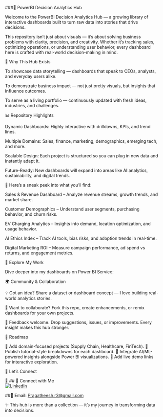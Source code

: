 ###🚀 PowerBI Decision Analytics Hub

Welcome to the PowerBI Decision Analytics Hub — a growing library of interactive dashboards built to turn raw data into stories that drive decisions.

This repository isn’t just about visuals — it’s about solving business problems with clarity, precision, and creativity.
Whether it’s tracking sales, optimizing operations, or understanding user behavior, every dashboard here is crafted with real-world decision-making in mind.

🌟 Why This Hub Exists

To showcase data storytelling — dashboards that speak to CEOs, analysts, and everyday users alike.

To demonstrate business impact — not just pretty visuals, but insights that influence outcomes.

To serve as a living portfolio — continuously updated with fresh ideas, industries, and challenges.

📊 Repository Highlights

Dynamic Dashboards: Highly interactive with drilldowns, KPIs, and trend lines.

Multiple Domains: Sales, finance, marketing, demographics, emerging tech, and more.

Scalable Design: Each project is structured so you can plug in new data and instantly adapt it.

Future-Ready: New dashboards will expand into areas like AI analytics, sustainability, and digital trends.

📌 Here’s a sneak peek into what you’ll find:

Sales & Revenue Dashboard – Analyze revenue streams, growth trends, and market share.

Customer Demographics – Understand user segments, purchasing behavior, and churn risks.

EV Charging Analytics – Insights into demand, location optimization, and usage behavior.

AI Ethics Index – Track AI tools, bias risks, and adoption trends in real-time.

Digital Marketing ROI – Measure campaign performance, ad spend vs returns, and engagement metrics.

🔎 Explore My Work

Dive deeper into my dashboards on Power BI Service:

🌍 Community & Collaboration

💡 Got an idea?
Share a dataset or dashboard concept — I love building real-world analytics stories.

🤝 Want to collaborate?
Fork this repo, create enhancements, or remix dashboards for your own projects.

📢 Feedback welcome.
Drop suggestions, issues, or improvements. Every insight makes this hub stronger.

🧭 Roadmap

🔹 Add domain-focused projects (Supply Chain, Healthcare, FinTech).
🔹 Publish tutorial-style breakdowns for each dashboard.
🔹 Integrate AI/ML-powered insights alongside Power BI visualizations.
🔹 Add live demo links for interactive exploration.

🔗 Let’s Connect

💼 ## 🔗 Connect with Me  
[![LinkedIn](https://img.shields.io/badge/LinkedIn-Pragatheesh-blue?style=for-the-badge&logo=linkedin)](https://www.linkedin.com/in/pragatheesh-r/)

##📧 Email: Pragatheesh.r3@gmail.com

✨ This hub is more than a collection — it’s my journey in transforming data into decisions.
